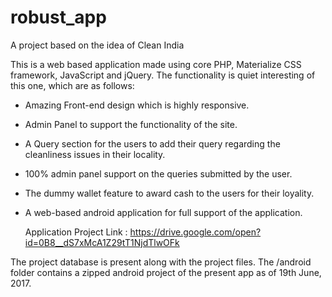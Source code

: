 # robust_app
A project based on the idea of Clean India

This is a web based application made using core PHP, Materialize CSS framework, JavaScript and jQuery.
The functionality is quiet interesting of this one, which are as follows:

* Amazing Front-end design which is highly responsive.
* Admin Panel to support the functionality of the site.
* A Query section for the users to add their query regarding the cleanliness issues in their locality.
* 100% admin panel support on the queries submitted by the user.
* The dummy wallet feature to award cash to the users for their loyality.
* A web-based android application for full support of the application.

  Application Project Link : https://drive.google.com/open?id=0B8__dS7xMcA1Z29tT1NjdTlwOFk


The project database is present along with the project files.
The /android folder contains a zipped android project of the present app as of 19th June, 2017.
